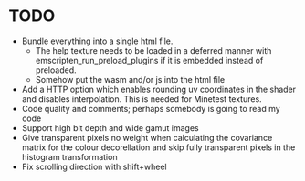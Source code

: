 # TODO

* Bundle everything into a single html file.
  * The help texture needs to be loaded in a deferred manner with
    emscripten_run_preload_plugins if it is embedded instead of preloaded.
  * Somehow put the wasm and/or js into the html file
* Add a HTTP option which enables rounding uv coordinates in the shader and
  disables interpolation. This is needed for Minetest textures.
* Code quality and comments; perhaps somebody is going to read my code
* Support high bit depth and wide gamut images
* Give transparent pixels no weight when calculating the covariance matrix
  for the colour decorellation and skip fully transparent pixels in the
  histogram transformation
* Fix scrolling direction with shift+wheel

